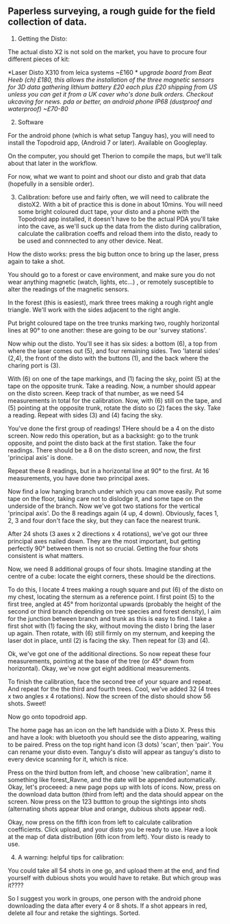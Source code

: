 ## Paperless surveying, a rough guide for the field collection of data.

1. Getting the Disto:

The actual disto X2 is not sold on the market, you have to procure four different pieces of kit:

*Laser Disto X310 from leica systems ~£160 *
*upgrade board from Beat Heeb (ch) £180, this allows the installation of the three magnetic sensors for 3D data gathering*
*lithium battery £20 each plus £20 shipping from US unless you can get it from a UK caver who's done bulk orders. Checkout ukcaving for news.*
*pda or better, an android phone IP68 (dustproof and waterproof) ~£70-80*

2. Software 

For the android phone (which is what setup Tanguy has), you will need to install the Topodroid app, (Android 7 or later). Available on Googleplay.

On the computer, you should get Therion to compile the maps, but we'll talk about that later in the workflow. 

For now, what we want to point and shoot our disto and grab that data (hopefully in a sensible order). 

3. Calibration: before use and fairly often, we will need to calibrate the distoX2. With a bit of practice this is done in about 10mins. You will need some bright coloured duct tape, your disto and a phone with the Topodroid app installed, it doesn't have to be the actual PDA you'll take into the cave, as we'll suck up the data from the disto during calibration, calculate the calibration coeffs and reload them into the disto, ready to be used and connnected to any other device. Neat.

How the disto works: press the big button once to bring up the laser, press again to take a shot.

You should go to a forest or cave environment, and make sure you do not wear anything magnetic (watch, lights, etc...) , or remotely susceptible to alter the readings of the magnetic sensors.

In the forest (this is easiest), mark three trees making a rough right angle triangle. We'll work with the sides adjacent to the right angle.

Put bright coloured tape on the tree trunks marking two, roughly horizontal lines at 90° to one another: these are going to be our 'survey stations'.

Now whip out the disto. You'll see it has six sides: a bottom (6), a top from where the laser comes out (5), and four remaining sides. Two 'lateral sides' (2,4), the front of the disto with the buttons (1), and the back where the charing port is (3).

With (6) on one of the tape markings, and (1) facing the sky, point (5) at the tape on the opposite trunk. Take a reading. Now, a number should appear on the disto screen. Keep track of that number, as we need 54 measurements in total for the calibration. Now, with (6) still on the tape, and (5) pointing at the opposite trunk, rotate the disto so (2) faces the sky. Take a reading. Repeat with sides (3) and (4) facing the sky.

You've done the first group of readings! THere should be a 4 on the disto screen. Now redo this operation, but as a backsight: go to the trunk opposite, and point the disto back at the first station. Take the four readings. There should be a 8 on the disto screen, and now, the first 'principal axis' is done.

Repeat these 8 readings, but in a horizontal line at 90° to the first. At 16 measurements, you have done two principal axes.

Now find a low hanging branch under which you can move easily. Put some tape on the floor, taking care not to dislodge it, and some tape on the underside of the branch. Now we've got two stations for the vertical 'principal axis'. Do the 8 readings again (4 up, 4 down). Obviously, faces 1, 2, 3 and four don't face the sky, but they can face the nearest trunk. 

After 24 shots (3 axes x 2 directions x 4 rotations), we've got our three principal axes nailed down. They are the most important, but getting perfectly 90° between them is not so crucial. Getting the four shots consistent is what matters.

Now, we need 8 additional groups of four shots. Imagine standing at the centre of a cube: locate the eight corners, these should be the directions. 

To do this, I locate 4 trees making a rough square and put (6) of the disto on my chest, locating the sternum as a reference point. I first point (5) to the first tree, angled at 45° from horizontal upwards (probably the height of the second or third branch depending on tree species and forest density), I aim for the junction between branch and trunk as this is easy to find. I take a first shot with (1) facing the sky, without moving the disto I bring the laser up again. Then rotate, with (6) still firmly on my sternum, and keeping the laser dot in place, until (2) is facing the sky. Then repeat for (3) and (4). 

Ok, we've got one of the additional directions. So now repeat these four measurements, pointing at the base of the tree (or 45° down from horizontal). Okay, we've now got eight additional measurements. 

To finish the calibration, face the second tree of your square and repeat. And repeat for the the third and fourth trees. Cool, we've added 32 (4 trees x two angles x 4 rotations). Now the screen of the disto should show 56 shots. Sweet!

Now go onto topodroid app.

The home page has an icon on the left handside with a Disto X. Press this and have a look: with bluetooth you should see the disto appearing, waiting to be paired. Press on the top right hand icon (3 dots) 'scan', then 'pair'. You can rename your disto even. Tanguy's disto will appear as tanguy's disto to every device scanning for it, which is nice.

Press on the third button from left, and choose 'new calibration', name it something like forest_Ravne, and the date will be appended automatically. Okay, let's proceeed: a new page pops up with lots of icons. Now, press on the download data button (third from left) and the data should appear on the screen. Now press on the 123 buttton to group the sightings into shots (alternating shots appear blue and orange, dubious shots appear red).

Okay, now press on the fifth icon from left to calculate calibration coefficients. Click upload, and your disto you be ready to use. Have a look at the map of data distribution (6th icon from left). Your disto is ready to use.


4. A warning: helpful tips for calibration:

You could take all 54 shots in one go, and upload them at the end, and find yourself with dubious shots you would have to retake. But which group was it????

So I suggest you work in groups, one person with the android phone downloading the data after every 4 or 8 shots. If a shot appears in red, delete all four and retake the sightings. Sorted.

